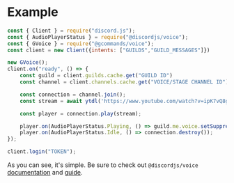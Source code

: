 # Example

```js
const { Client } = require("discord.js");
const { AudioPlayerStatus } = require("@discordjs/voice");
const { GVoice } = require("@gcommands/voice");
const client = new Client({intents: ["GUILDS","GUILD_MESSAGES"]})

new GVoice();
client.on("ready", () => {
    const guild = client.guilds.cache.get("GUILD ID")
    const channel = client.channels.cache.get("VOICE/STAGE CHANNEL ID");

    const connection = channel.join();
    const stream = await ytdl('https://www.youtube.com/watch?v=ipK7vQ8gEZw', { filter: 'audioonly' });

    const player = connection.play(stream);

    player.on(AudioPlayerStatus.Playing, () => guild.me.voice.setSuppressed(false));
    player.on(AudioPlayerStatus.Idle, () => connection.destroy());
});

client.login("TOKEN");
```

As you can see, it's simple. Be sure to check out `@discordjs/voice` [documentation](https://discordjs.github.io/voice/modules.html) and [guide](https://discordjs.guide/voice/).